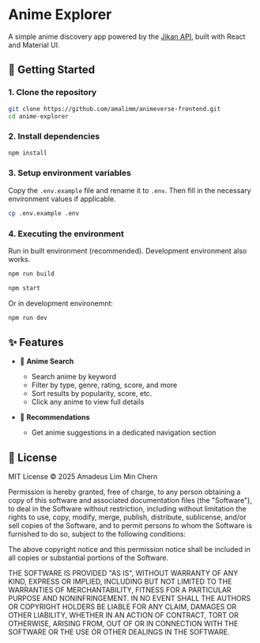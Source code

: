 # Anime Explorer

A simple anime discovery app powered by the [Jikan API](https://docs.api.jikan.moe/), built with React and Material UI.

## 🚀 Getting Started

### 1. Clone the repository

```bash
git clone https://github.com/amalimm/animeverse-frontend.git
cd anime-explorer
```

### 2. Install dependencies

```bash
npm install
```

### 3. Setup environment variables

Copy the `.env.example` file and rename it to `.env`. Then fill in the necessary environment values if applicable.

```bash
cp .env.example .env
```

### 4. Executing the environment

Run in built environment (recommended). Development environment also works.

```bash
npm run build
```
```bash
npm start
```

Or in development environemnt:
```bash
npm run dev
```

## ✨ Features

* 🔎 **Anime Search**

  * Search anime by keyword
  * Filter by type, genre, rating, score, and more
  * Sort results by popularity, score, etc.
  * Click any anime to view full details

* 🎯 **Recommendations**

  * Get anime suggestions in a dedicated navigation section

## 📄 License

MIT License
© 2025 Amadeus Lim Min Chern

Permission is hereby granted, free of charge, to any person obtaining a copy
of this software and associated documentation files (the "Software"), to deal
in the Software without restriction, including without limitation the rights
to use, copy, modify, merge, publish, distribute, sublicense, and/or sell
copies of the Software, and to permit persons to whom the Software is
furnished to do so, subject to the following conditions:

The above copyright notice and this permission notice shall be included in all
copies or substantial portions of the Software.

THE SOFTWARE IS PROVIDED "AS IS", WITHOUT WARRANTY OF ANY KIND, EXPRESS OR
IMPLIED, INCLUDING BUT NOT LIMITED TO THE WARRANTIES OF MERCHANTABILITY,
FITNESS FOR A PARTICULAR PURPOSE AND NONINFRINGEMENT. IN NO EVENT SHALL THE
AUTHORS OR COPYRIGHT HOLDERS BE LIABLE FOR ANY CLAIM, DAMAGES OR OTHER
LIABILITY, WHETHER IN AN ACTION OF CONTRACT, TORT OR OTHERWISE, ARISING FROM,
OUT OF OR IN CONNECTION WITH THE SOFTWARE OR THE USE OR OTHER DEALINGS IN THE
SOFTWARE.
